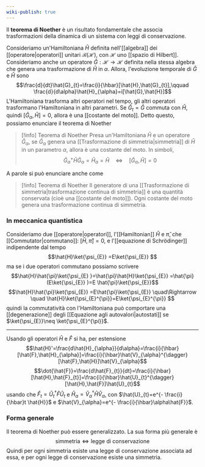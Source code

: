 ```yaml
---
wiki-publish: true
---
```

Il **teorema di Noether** è un risultato fondamentale che associa trasformazioni della dinamica di un sistema con leggi di conservazione.

Consideriamo un'Hamiltoniana $\hat{H}$ definita nell'[[algebra]] dei [[operatore|operatori]] unitari $\mathcal{B}(\mathcal{H})$, con $\mathcal{H}$ uno [[spazio di Hilbert]]. Consideriamo anche un operatore $\hat{G}:\mathcal{H}\to \mathcal{H}$ definita nella stessa algebra che genera una trasformazione di $\hat{H}$ in $\alpha$. Allora, l'evoluzione temporale di $\hat{G}$ e $\hat{H}$ sono
$$\frac{d}{dt}\hat{G}_{t}=\frac{i}{\hbar}[\hat{H},\hat{G}_{t}],\qquad \frac{d}{d\alpha}\hat{H}_{\alpha}=i[\hat{G},\hat{H}]$$
L'Hamiltoniana trasforma altri operatori nel tempo, gli altri operatori trasformano l'Hamiltoniana in altri parametri. Se $\hat{G}_{t}=\hat{G}$ commuta con $\hat{H}$, quindi $[\hat{G}_{\alpha},\hat{H}]=0$, allora è una [[costante del moto]]. Detto questo, possiamo enunciare il teorema di Noether

> [!info] Teorema di Noether
> Presa un'Hamiltoniana $\hat{H}$ e un operatore $\hat{G}_{\alpha}$, se $\hat{G}_{\alpha}$ genera una [[Trasformazione di simmetria|simmetria]] di $\hat{H}$ in un parametro $\alpha$, allora è una costante del moto. In simboli,
> $$\hat{G}_{\alpha}^{+}\hat{H}\hat{G}_{\alpha}=\hat{H}_{\alpha}=\hat{H}\quad \Leftrightarrow \quad [\hat{G}_{\alpha},\hat{H}]=0$$

A parole si può enunciare anche come

> [!info] Teorema di Noether
> Il generatore di una [[Trasformazione di simmetria|trasformazione continua di simmetria]] è una quantità conservata (cioè una [[costante del moto]]). Ogni costante del moto genera una trasformazione continua di simmetria.
### In meccanica quantistica
Consideriamo due [[operatore|operatori]], l'[[Hamiltonian]] $\hat{H}$ e $\hat{\pi}$, che [[Commutator|commutano]]: $[\hat{H},\hat{\pi}]=0$, e l'[[equazione di Schrödinger]] indipendente dal tempo
$$\hat{H}\ket{\psi_{E}} =E\ket{\psi_{E}} $$
ma se i due operatori commutano possiamo scrivere
$$\hat{H}\hat{\pi}\ket{\psi_{E} }=\hat{\pi}\hat{H}\ket{\psi_{E}} =\hat{\pi}(E\ket{\psi_{E}} )=E \hat{\pi}\ket{\psi_{E}}$$
$$\hat{H}\hat{\pi}\ket{\psi_{E}} =E\hat{\pi}\ket{\psi_{E}} \quad\Rightarrow \quad \hat{H}\ket{\psi_{E}^{\pi}}=E\ket{\psi_{E}^{\pi}}  $$
quindi la commutatività con l'Hamiltoniana può comportare una [[degenerazione]] degli [[Equazione agli autovalori|autostati]] se $\ket{\psi_{E}}\neq \ket{\psi_{E}^{\pi}}$.

---

Usando gli operatori $\hat{H}$ e $\hat{F}$ si ha, per estensione
$$\hat{H}'=\frac{d\hat{H}_{\alpha}}{d\alpha}=\frac{i}{\hbar}[\hat{F},\hat{H}_{\alpha}]=\frac{i}{\hbar}\hat{V}_{\alpha}^{\dagger}[\hat{F},\hat{H}]\hat{V}_{\alpha}$$
$$\dot{\hat{F}}=\frac{d\hat{F}_{t}}{dt}=\frac{i}{\hbar}[\hat{H},\hat{F}_{t}]=\frac{i}{\hbar}\hat{U}_{t}^{\dagger}[\hat{H},\hat{F}]\hat{U}_{t}$$
usando che $\hat{F}_{t}=\hat{U}_{t}^{\dagger}\hat{F}\hat{U}_{t}$ e $\hat{H}_{\alpha}=\hat{V}_{\alpha}^{\dagger}\hat{H}\hat{V}_{\alpha}$, con $\hat{U}_{t}=e^{- \frac{i}{\hbar}t \hat{H}}$ e $\hat{V}_{\alpha}=e^{- \frac{i}{\hbar}\alpha\hat{F}}$.
### Forma generale
Il teorema di Noether può essere generalizzato. La sua forma più generale è
$$\text{simmetria} \Leftrightarrow \text{legge di conservazione}$$
Quindi per ogni simmetria esiste una legge di conservazione associata ad essa, e per ogni legge di conservazione esiste una simmetria.